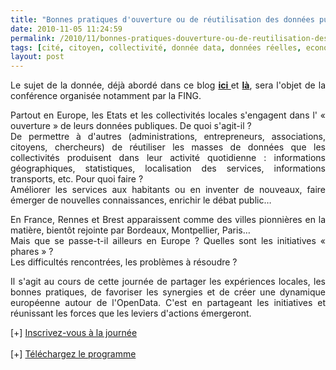 ```yaml
---
title: "Bonnes pratiques d'ouverture ou de réutilisation des données publiques"
date: 2010-11-05 11:24:59
permalink: /2010/11/bonnes-pratiques-douverture-ou-de-reutilisation-des-donnees-publiques.html
tags: [cité, citoyen, collectivité, donnée data, données réelles, economie circulaire, Efficacité énergétique, Energie, partage de données]
layout: post
---
```


<p style="text-align: justify">Le sujet de la donnée, déjà abordé dans ce blog <strong><a href="https://gabrielplassat.github.io/transportsdufutur/2010/09/metanote-tdf-7-la-donnee-enjeu-strategique-des-mobilites-multimodales-quelles-perspectives.html" target="_blank">ici </a></strong>et <strong><a href="https://gabrielplassat.github.io/transportsdufutur/2010/11/metanote-tdf-10-nous-etions-nous-sommes-et-nous-serons-des-cyborgs-lassistant-personnel-de-mobilite.html" target="_blank">là</a></strong>, sera l'objet de la conférence organisée notamment par la FING.</p> <p style="text-align: justify">Partout en Europe, les Etats et les collectivités locales s'engagent dans l' « ouverture » de leurs données publiques. De quoi s'agit-il ? <br />De permettre à d'autres (administrations, entrepreneurs, associations, citoyens, chercheurs) de réutiliser les masses de données que les collectivités produisent dans leur activité quotidienne : informations géographiques, statistiques, localisation des services, informations transports, etc. Pour quoi faire ? <br />Améliorer les services aux habitants ou en inventer de nouveaux, faire émerger de nouvelles connaissances, enrichir le débat public…</p> <p style="text-align: justify">En France, Rennes et Brest apparaissent comme des villes pionnières en la matière, bientôt rejointe par Bordeaux, Montpellier, Paris… <br />Mais que se passe-t-il ailleurs en Europe ? Quelles sont les initiatives « phares » ? <br />Les difficultés rencontrées, les problèmes à résoudre ?</p> <p style="text-align: justify">Il s'agit au cours de cette journée de partager les expériences locales, les bonnes pratiques, de favoriser les synergies et de créer une dynamique européenne autour de l'OpenData. C'est en partageant les initiatives et réunissant les forces que les leviers d'actions émergeront.</p> <p style="text-align: justify">[+] <a href="http://www.epsiplus.net/news/events/opendata_and_re_use">Inscrivez-vous à la journée</a><br /><br />[+] <a href="https://gabrielplassat.github.io/transportsdufutur/wp-content/uploads/sites/6/2010/11/EPSI-Forum-Rennes-Program.pdf">Téléchargez le programme</a></p>
